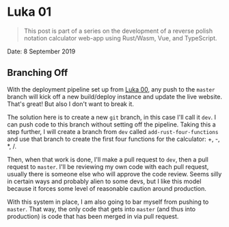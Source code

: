 # Luka 01

> This post is part of a series on the development of a reverse polish notation calculator web-app using Rust/Wasm, Vue, and TypeScript.

Date: 8 September 2019

## Branching Off

With the deployment pipeline set up from [Luka 00](./Luka00.md), any push to the `master` branch will kick off a new build/deploy instance and update the live website. That's great! But also I don't want to break it.

The solution here is to create a new `git` branch, in this case I'll call it `dev`. I can push code to this branch without setting off the pipeline. Taking this a step further, I will create a branch from `dev` called `add-rust-four-functions` and use that branch to create the first four functions for the calculator: +, -, *, /.

Then, when that work is done, I'll make a pull request to `dev`, then a pull request to `master`. I'll be reviewing my own code with each pull request, usually there is someone else who will approve the code review. Seems silly in certain ways and probably alien to some devs, but I like this model because it forces some level of reasonable caution around production.  

With this system in place, I am also going to bar myself from pushing to `master`. That way, the only code that gets into `master` (and thus into production) is code that has been merged in via pull request.  
